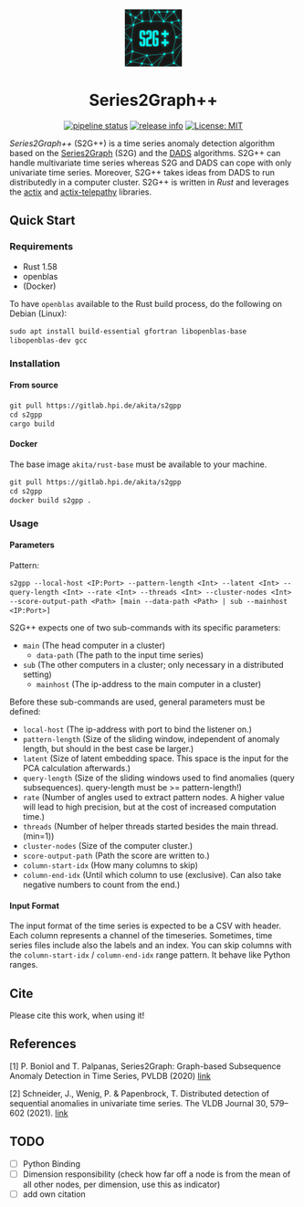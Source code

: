 <div align="center">
<img width="100px" src="./Logo.png" alt="Series2Graph++ logo"/>

# Series2Graph++

[![pipeline status](https://gitlab.hpi.de/akita/s2gpp/badges/main/pipeline.svg)](https://gitlab.hpi.de/akita/s2gpp/-/commits/main)
[![release info](https://img.shields.io/badge/Release-0.5.1-blue)](https://gitlab.hpi.de/phillip.wenig/s2gpp/-/releases/0.5.1)
[![License: MIT](https://img.shields.io/badge/License-MIT-yellow.svg)](https://opensource.org/licenses/MIT)
</div>

_Series2Graph++_ (S2G++) is a time series anomaly detection algorithm based on the [Series2Graph](https://helios2.mi.parisdescartes.fr/~themisp/series2graph/) (S2G) and the [DADS](https://hpi.de/naumann/s/dads) algorithms. 
S2G++ can handle multivariate time series whereas S2G and DADS can cope with only univariate time series. 
Moreover, S2G++ takes ideas from DADS to run distributedly in a computer cluster.
S2G++ is written in _Rust_ and leverages the [actix](https://github.com/actix/actix) and [actix-telepathy](https://github.com/wenig/actix-telepathy) libraries.

## Quick Start

### Requirements

- Rust 1.58
- openblas
- (Docker)

To have `openblas` available to the Rust build process, do the following on Debian (Linux):

```shell
sudo apt install build-essential gfortran libopenblas-base libopenblas-dev gcc
```

### Installation

#### From source

```shell
git pull https://gitlab.hpi.de/akita/s2gpp
cd s2gpp
cargo build
```

#### Docker

The base image `akita/rust-base` must be available to your machine.

```shell
git pull https://gitlab.hpi.de/akita/s2gpp
cd s2gpp
docker build s2gpp .
```

### Usage

#### Parameters

Pattern:
```shell
s2gpp --local-host <IP:Port> --pattern-length <Int> --latent <Int> --query-length <Int> --rate <Int> --threads <Int> --cluster-nodes <Int> --score-output-path <Path> [main --data-path <Path> | sub --mainhost <IP:Port>]
```

S2G++ expects one of two sub-commands with its specific parameters:

- `main` (The head computer in a cluster)
  - `data-path` (The path to the input time series)
- `sub` (The other computers in a cluster; only necessary in a distributed setting)
  - `mainhost` (The ip-address to the main computer in a cluster)

Before these sub-commands are used, general parameters must be defined:

- `local-host` (The ip-address with port to bind the listener on.)
- `pattern-length` (Size of the sliding window, independent of anomaly length, but should in the best case be larger.)
- `latent` (Size of latent embedding space. This space is the input for the PCA calculation afterwards.)
- `query-length` (Size of the sliding windows used to find anomalies (query subsequences). query-length must be >= pattern-length!)
- `rate` (Number of angles used to extract pattern nodes. A higher value will lead to high precision, but at the cost of increased computation time.)
- `threads` (Number of helper threads started besides the main thread. (min=1))
- `cluster-nodes` (Size of the computer cluster.)
- `score-output-path` (Path the score are written to.)
- `column-start-idx` (How many columns to skip)
- `column-end-idx` (Until which column to use (exclusive). Can also take negative numbers to count from the end.)


#### Input Format

The input format of the time series is expected to be a CSV with header. Each column represents a channel of the timeseries.
Sometimes, time series files include also the labels and an index. You can skip columns with the `column-start-idx` / `column-end-idx` range pattern. It behave like Python ranges.

## Cite

Please cite this work, when using it!

## References

[1] P. Boniol and T. Palpanas, Series2Graph: Graph-based Subsequence Anomaly Detection in Time Series, PVLDB (2020) [link](https://helios2.mi.parisdescartes.fr/~themisp/series2graph/data/Series2Graph.pdf)

[2] Schneider, J., Wenig, P. & Papenbrock, T. Distributed detection of sequential anomalies in univariate time series. The VLDB Journal 30, 579–602 (2021). [link](https://doi.org/10.1007/s00778-021-00657-6)

## TODO

- [ ] Python Binding
- [ ] Dimension responsibility (check how far off a node is from the mean of all other nodes, per dimension, use this as indicator)
- [ ] add own citation
